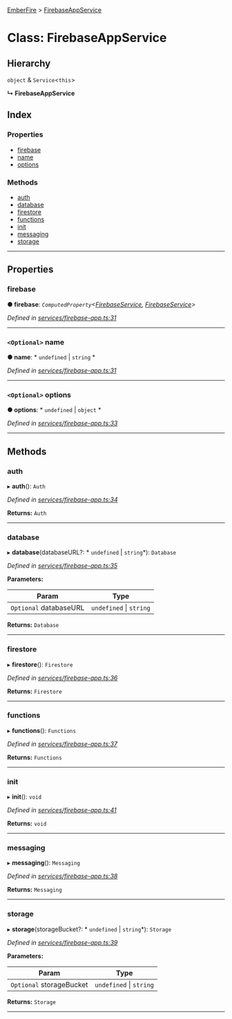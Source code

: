 [EmberFire](../README.md) > [FirebaseAppService](../classes/firebaseappservice.md)

# Class: FirebaseAppService

## Hierarchy

  `object` & `Service`<`this`>

**↳ FirebaseAppService**

## Index

### Properties

* [firebase](firebaseappservice.md#firebase)
* [name](firebaseappservice.md#name)
* [options](firebaseappservice.md#options)

### Methods

* [auth](firebaseappservice.md#auth)
* [database](firebaseappservice.md#database)
* [firestore](firebaseappservice.md#firestore)
* [functions](firebaseappservice.md#functions)
* [init](firebaseappservice.md#init)
* [messaging](firebaseappservice.md#messaging)
* [storage](firebaseappservice.md#storage)

---

## Properties

<a id="firebase"></a>

###  firebase

**● firebase**: *`ComputedProperty`<[FirebaseService](firebaseservice.md), [FirebaseService](firebaseservice.md)>*

*Defined in [services/firebase-app.ts:31](https://github.com/firebase/emberfire/blob/7728aa3/addon/services/firebase-app.ts#L31)*

___
<a id="name"></a>

### `<Optional>` name

**● name**: * `undefined` &#124; `string`
*

*Defined in [services/firebase-app.ts:31](https://github.com/firebase/emberfire/blob/7728aa3/addon/services/firebase-app.ts#L31)*

___
<a id="options"></a>

### `<Optional>` options

**● options**: * `undefined` &#124; `object`
*

*Defined in [services/firebase-app.ts:33](https://github.com/firebase/emberfire/blob/7728aa3/addon/services/firebase-app.ts#L33)*

___

## Methods

<a id="auth"></a>

###  auth

▸ **auth**(): `Auth`

*Defined in [services/firebase-app.ts:34](https://github.com/firebase/emberfire/blob/7728aa3/addon/services/firebase-app.ts#L34)*

**Returns:** `Auth`

___
<a id="database"></a>

###  database

▸ **database**(databaseURL?: * `undefined` &#124; `string`*): `Database`

*Defined in [services/firebase-app.ts:35](https://github.com/firebase/emberfire/blob/7728aa3/addon/services/firebase-app.ts#L35)*

**Parameters:**

| Param | Type |
| ------ | ------ |
| `Optional` databaseURL |  `undefined` &#124; `string`|

**Returns:** `Database`

___
<a id="firestore"></a>

###  firestore

▸ **firestore**(): `Firestore`

*Defined in [services/firebase-app.ts:36](https://github.com/firebase/emberfire/blob/7728aa3/addon/services/firebase-app.ts#L36)*

**Returns:** `Firestore`

___
<a id="functions"></a>

###  functions

▸ **functions**(): `Functions`

*Defined in [services/firebase-app.ts:37](https://github.com/firebase/emberfire/blob/7728aa3/addon/services/firebase-app.ts#L37)*

**Returns:** `Functions`

___
<a id="init"></a>

###  init

▸ **init**(): `void`

*Defined in [services/firebase-app.ts:41](https://github.com/firebase/emberfire/blob/7728aa3/addon/services/firebase-app.ts#L41)*

**Returns:** `void`

___
<a id="messaging"></a>

###  messaging

▸ **messaging**(): `Messaging`

*Defined in [services/firebase-app.ts:38](https://github.com/firebase/emberfire/blob/7728aa3/addon/services/firebase-app.ts#L38)*

**Returns:** `Messaging`

___
<a id="storage"></a>

###  storage

▸ **storage**(storageBucket?: * `undefined` &#124; `string`*): `Storage`

*Defined in [services/firebase-app.ts:39](https://github.com/firebase/emberfire/blob/7728aa3/addon/services/firebase-app.ts#L39)*

**Parameters:**

| Param | Type |
| ------ | ------ |
| `Optional` storageBucket |  `undefined` &#124; `string`|

**Returns:** `Storage`

___

